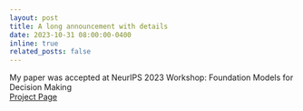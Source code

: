```yaml
---
layout: post
title: A long announcement with details
date: 2023-10-31 08:00:00-0400
inline: true
related_posts: false
---
```


My paper was accepted at NeurIPS 2023 Workshop: Foundation Models for Decision Making   
[Project Page](https://neverparadise.github.io/aa4hmrl)



